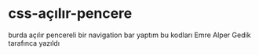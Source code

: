 # css-açılır-pencere
burda açılır pencereli bir navigation bar yaptım
bu kodları Emre Alper Gedik tarafınca yazıldı
